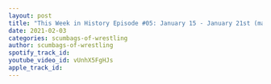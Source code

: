 ```yaml
---
layout: post
title: "This Week in History Episode #05: January 15 - January 21st (made with Spreaker)"
date: 2021-02-03
categories: scumbags-of-wrestling
author: scumbags-of-wrestling
spotify_track_id: 
youtube_video_id: vUnhX5FgHJs
apple_track_id: 
---
```

